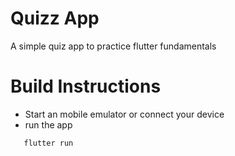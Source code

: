 # Quizz App

A simple quiz app to practice flutter fundamentals

# Build Instructions
- Start an mobile emulator or connect your device
- run the app <br>
```sh
   flutter run
```